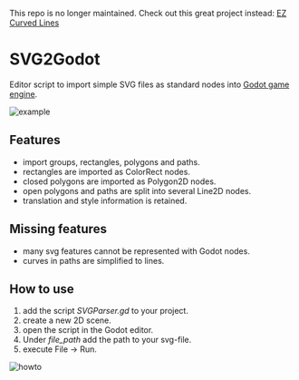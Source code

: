 This repo is no longer maintained. Check out this great project instead: [EZ Curved Lines](https://github.com/Teaching-myself-Godot/ez-curved-lines-2d)


# SVG2Godot

Editor script to import simple SVG files as standard nodes into [Godot game engine](https://github.com/godotengine/godot).

![example](https://user-images.githubusercontent.com/21098503/76680538-959b7500-65e9-11ea-9a2b-21008c36f211.png)

## Features

* import groups, rectangles, polygons and paths.
* rectangles are imported as ColorRect nodes.
* closed polygons are imported as Polygon2D nodes.
* open polygons and paths are split into several Line2D nodes.
* translation and style information is retained. 

## Missing features

* many svg features cannot be represented with Godot nodes.
* curves in paths are simplified to lines.

## How to use

1. add the script *SVGParser.gd* to your project.
2. create a new 2D scene.
3. open the script in the Godot editor.
4. Under *file_path* add the path to your svg-file.
5. execute File -> Run.

![howto](https://user-images.githubusercontent.com/21098503/76680647-a698b600-65ea-11ea-96ec-a9dc8ac6365a.png)
